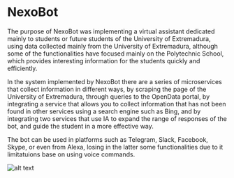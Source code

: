 # NexoBot

The purpose of NexoBot was implementing a virtual assistant dedicated mainly
to students or future students of the University of Extremadura, using data collected
mainly from the University of Extremadura, although some of the functionalities have
focused mainly on the Polytechnic School, which provides interesting information for
the students quickly and efficiently.

In the system implemented by NexoBot there are a series of microservices that
collect information in different ways, by scraping the page of the University of
Extremadura, through queries to the OpenData portal, by integrating a service that
allows you to collect information that has not been found in other services using a
search engine such as Bing, and by integrating two services that use IA to expand the
range of responses of the bot, and guide the student in a more effective way.

The bot can be used in platforms such as Telegram, Slack, Facebook, Skype, or
even from Alexa, losing in the latter some functionalities due to it limitatuions base on
using voice commands.

![alt text](https://i.imgur.com/6DNH1Jh.png)


